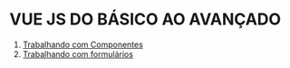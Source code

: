 # VUE JS DO BÁSICO AO AVANÇADO

01. [Trabalhando com Componentes](/componentes/README.md)
02. [Trabalhando com formulários](/formularios/README.md)